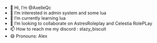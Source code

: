 - 👋 Hi, I’m @AxelleQc
- 👀 I’m interested in admin system and some lua 
- 🌱 I’m currently learning lua 
- 💞️ I’m looking to collaborate on AstresRoleplay and Celestia RolePLay
- 📫 How to reach me my discord : stazy_biscuit
- 😄 Pronouns: Alex
